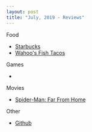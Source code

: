 ```yaml
---
layout: post
title: "July, 2019 - Reviews"
---
```


Food

  - [Starbucks](https://karlcxu.github.io/KarlChoiReviews/1971/03/31/Starbucks.html)
  - [Wahoo's Fish Tacos](https://karlcxu.github.io/KarlChoiReviews/1988/01/01/Wahoo.html)

Games

  - 

Movies

  - [Spider-Man: Far From Home](https://karlcxu.github.io/KarlChoiReviews/2019/07/02/FarFromHome.html)
  
Other

- [Github](https://karlcxu.github.io/KarlChoiReviews/2007/10/19/Github.html)
